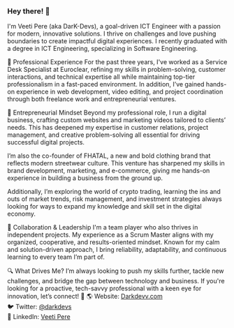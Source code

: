 ### Hey there! 👋
I'm Veeti Pere (aka DarK-Devs), a goal-driven ICT Engineer with a passion for modern, innovative solutions. I thrive on challenges and love pushing boundaries to create impactful digital experiences. I recently graduated with a degree in ICT Engineering, specializing in Software Engineering.

💼 Professional Experience
For the past three years, I've worked as a Service Desk Specialist at Euroclear, refining my skills in problem-solving, customer interactions, and technical expertise all while maintaining top-tier professionalism in a fast-paced environment. In addition, I’ve gained hands-on experience in web development, video editing, and project coordination through both freelance work and entrepreneurial ventures.

🚀 Entrepreneurial Mindset
Beyond my professional role, I run a digital business, crafting custom websites and marketing videos tailored to clients’ needs. This has deepened my expertise in customer relations, project management, and creative problem-solving all essential for driving successful digital projects.

I’m also the co-founder of FHATAL, a new and bold clothing brand that reflects modern streetwear culture. This venture has sharpened my skills in brand development, marketing, and e-commerce, giving me hands-on experience in building a business from the ground up.

Additionally, I’m exploring the world of crypto trading, learning the ins and outs of market trends, risk management, and investment strategies always looking for ways to expand my knowledge and skill set in the digital economy.

🤝 Collaboration & Leadership
I'm a team player who also thrives in independent projects. My experience as a Scrum Master aligns with my organized, cooperative, and results-oriented mindset. Known for my calm and solution-driven approach, I bring reliability, adaptability, and continuous learning to every team I’m part of.

🔍 What Drives Me?
I’m always looking to push my skills further, tackle new challenges, and bridge the gap between technology and business. If you're looking for a proactive, tech-savvy professional with a keen eye for innovation, let’s connect! 🚀
🌎 Website: [Darkdevv.com](https://Darkdevv.com)  
🐦 Twitter: [@darkdevs](https://twitter.com/darkdevs)  
💼 LinkedIn: [Veeti Pere](https://www.linkedin.com/in/veeti-pere-948067180/)
